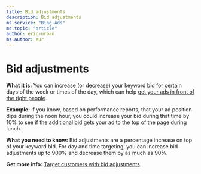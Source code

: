 ```yaml
---
title: Bid adjustments
description: Bid adjustments
ms.service: "Bing-Ads"
ms.topic: "article"
author: eric-urban
ms.author: eur
---
```


# Bid adjustments

**What it is:** You can increase (or decrease) your keyword bid for certain days of the week or times of the day, which can help        [get your ads in front of the right people](../hlp_BA_CONC_Targeting.md).

**Example:** If you know, based on performance reports, that your ad position dips during the noon hour, you could increase your bid during that time by 10% to see if the additional bid gets your ad to the top of the page during lunch.

**What you need to know:** Bid adjustments are a percentage increase on top of your keyword bid. For day and time targeting, you can increase bid adjustments        up to 900% and decrease them by as much as 90%.

**Get more info:** 		[Target customers with bid adjustments](../hlp_BA_CONC_AboutAdvancedBidding.md).


